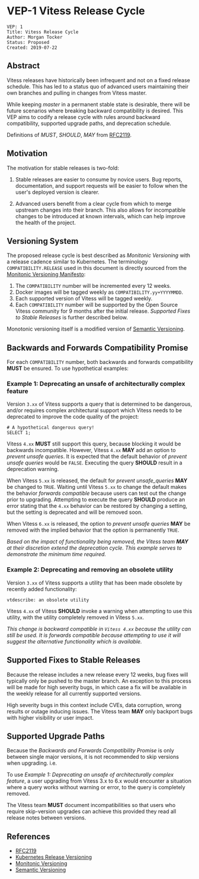 # VEP-1 Vitess Release Cycle

```
VEP: 1
Title: Vitess Release Cycle
Author: Morgan Tocker
Status: Proposed
Created: 2019-07-22
```

## Abstract

Vitess releases have historically been infrequent and not on a fixed release schedule. This has led to a status quo of advanced users maintaining their own branches and pulling in changes from Vitess master.

While keeping _master_ in a permanent stable state is desirable, there will be future scenarios where breaking backward compatibility is desired. This VEP aims to codify a release cycle with rules around backward compatibility, supported upgrade paths, and deprecation schedule.

Definitions of *MUST*, *SHOULD*, *MAY* from [RFC2119](https://www.ietf.org/rfc/rfc2119.txt).

## Motivation

The motivation for stable releases is two-fold:

1. Stable releases are easier to consume by novice users. Bug reports, documentation, and support requests will be easier to follow when the user's deployed version is clearer.

2. Advanced users benefit from a clear cycle from which to merge upstream changes into their branch. This also allows for incompatible changes to be introduced at known intervals, which can help improve the health of the project.

## Versioning System

The proposed release cycle is best described as _Monitonic Versioning_ with a release cadence similar to Kubernetes. The terminology `COMPATIBILITY.RELEASE` used in this document is directly sourced from the [Monitonic Versioning Manifesto](http://blog.appliedcompscilab.com/monotonic_versioning_manifesto/):

1. The `COMPATIBILITY` number will be incremented every 12 weeks.
2. Docker images will be tagged weekly as `COMPATIBILITY.yy+YYYYMMDD`.
3. Each supported version of Vitess will be tagged weekly.
4. Each `COMPATIBILITY` number will be supported by the Open Source Vitess community for 9 months after the initial release. _Supported Fixes to Stable Releases_ is further described below.

Monotonic versioning itself is a modified version of [Semantic Versioning](https://semver.org/).

## Backwards and Forwards Compatibility Promise

For each `COMPATIBILITY` number, both backwards and forwards compatibility **MUST** be ensured. To use hypothetical examples:

### Example 1: Deprecating an unsafe of architecturally complex feature

Version `3.xx` of Vitess supports a query that is determined to be dangerous, and/or requires complex architectural support which Vitess needs to be deprecated to improve the code quality of the project:

```
# A hypothetical dangerous query!
SELECT 1;
```

Vitess `4.xx` **MUST** still support this query, because blocking it would be backwards incompatible. However, Vitess `4.xx` **MAY** add an option to _prevent unsafe queries_. It is expected that the default behavior of _prevent unsafe queries_ would be `FALSE`. Executing the query **SHOULD** result in a deprecation warning.

When Vitess `5.xx` is released, the default for _prevent unsafe_queries_ **MAY** be changed to `TRUE`. Waiting until Vitess `5.xx` to change the default makes the behavior _forwards compatible_ because users can test out the change prior to upgrading. Attempting to execute the query **SHOULD** produce an error stating that the `4.xx` behavior can be restored by changing a setting, but the setting is deprecated and will be removed soon.

When Vitess `6.xx` is released, the option to _prevent unsafe queries_ **MAY** be removed with the implied behavior that the option is permanently `TRUE`.

_Based on the impact of functionality being removed, the Vitess team **MAY** at their discretion extend the deprecation cycle. This example serves to demonstrate the minimum time required._

### Example 2: Deprecating and removing an obsolete utility

Version `3.xx` of Vitess supports a utility that has been made obsolete by recently added functionality:

```
vtdescribe: an obsolete utility
```

Vitess `4.xx` of Vitess **SHOULD** invoke a warning when attempting to use this utility, with the utility completely removed in Vitess `5.xx`.

_This change is backward compatible in `Vitess 4.xx` because the utility can still be used. It is forwards compatible because attempting to use it will suggest the alternative functionality which is available._

## Supported Fixes to Stable Releases

Because the release includes a new release every 12 weeks, bug fixes will typically only be pushed to the master branch. An exception to this process will be made for high severity bugs, in which case a fix will be available in the weekly release for all currently supported versions.

High severity bugs in this context include CVEs, data corruption, wrong results or outage inducing issues. The Vitess team **MAY** only backport bugs with higher visibility or user impact.

## Supported Upgrade Paths

Because the _Backwards and Forwards Compatibility Promise_ is only between single major versions, it is not recommended to skip versions when upgrading. i.e.

To use _Example 1: Deprecating an unsafe of architecturally complex feature_, a user upgrading from Vitess 3.x to 6.x would encounter a situation where a query works without warning or error, to the query is completely removed.

The Vitess team **MUST** document incompatibilities so that users who require skip-version upgrades can achieve this provided they read all release notes between versions.

## References

* [RFC2119](https://www.ietf.org/rfc/rfc2119.txt)
* [Kubernetes Release Versioning](https://github.com/kubernetes/community/blob/master/contributors/design-proposals/release/versioning.md)
* [Monitonic Versioning](http://blog.appliedcompscilab.com/monotonic_versioning_manifesto/)
* [Semantic Versioning](https://semver.org/)
